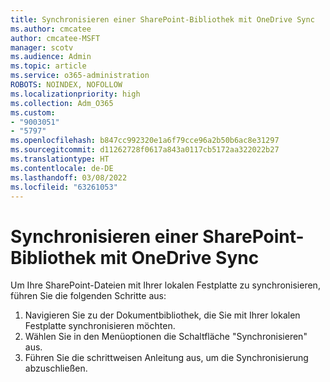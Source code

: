 ```yaml
---
title: Synchronisieren einer SharePoint-Bibliothek mit OneDrive Sync
ms.author: cmcatee
author: cmcatee-MSFT
manager: scotv
ms.audience: Admin
ms.topic: article
ms.service: o365-administration
ROBOTS: NOINDEX, NOFOLLOW
ms.localizationpriority: high
ms.collection: Adm_O365
ms.custom:
- "9003051"
- "5797"
ms.openlocfilehash: b847cc992320e1a6f79cce96a2b50b6ac8e31297
ms.sourcegitcommit: d11262728f0617a843a0117cb5172aa322022b27
ms.translationtype: HT
ms.contentlocale: de-DE
ms.lasthandoff: 03/08/2022
ms.locfileid: "63261053"
---
```

# <a name="sync-a-sharepoint-library-with-onedrive-sync"></a>Synchronisieren einer SharePoint-Bibliothek mit OneDrive Sync

Um Ihre SharePoint-Dateien mit Ihrer lokalen Festplatte zu synchronisieren, führen Sie die folgenden Schritte aus:

1. Navigieren Sie zu der Dokumentbibliothek, die Sie mit Ihrer lokalen Festplatte synchronisieren möchten.
2. Wählen Sie in den Menüoptionen die Schaltfläche "Synchronisieren" aus.
3. Führen Sie die schrittweisen Anleitung aus, um die Synchronisierung abzuschließen.